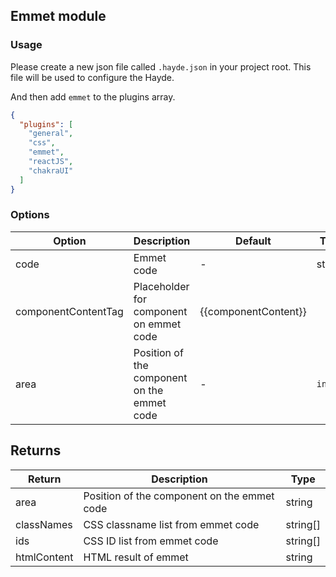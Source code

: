 ## Emmet module

### Usage

Please create a new json file called `.hayde.json` in your project root. This file will be used to configure the Hayde.

And then add `emmet` to the plugins array.

```json
{
  "plugins": [
    "general",
    "css",
    "emmet",
    "reactJS",
    "chakraUI"
  ]
}
```

### Options

| Option              | Description                                 | Default              | Type     |
| ------------------- | ------------------------------------------- | -------------------- | -------- |
| code                | Emmet code                                  | -                    | string   |
| componentContentTag | Placeholder for component on emmet code     | {{componentContent}} |          |
| area                | Position of the component on the emmet code | -                    | `inside` | `outside` |

## Returns

| Return      | Description                                 | Type     |
| ----------- | ------------------------------------------- | -------- |
| area        | Position of the component on the emmet code | string   |
| classNames  | CSS classname list from emmet code          | string[] |
| ids         | CSS ID list from emmet code                 | string[] |
| htmlContent | HTML result of emmet                        | string   |
